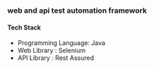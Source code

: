 ### web and api test automation framework
#### Tech Stack
- Programming Language: Java
- Web Library : Selenium
- API Library : Rest Assured